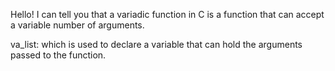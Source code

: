 Hello! I can tell you that a variadic function in C is a function that can accept a variable number of arguments.

va_list:  which is used to declare a variable that can hold the arguments passed to the function.

